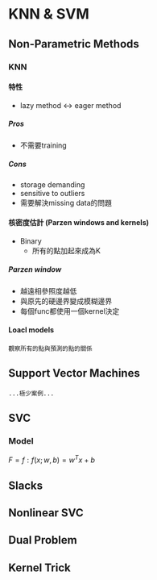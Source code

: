 # KNN & SVM

## Non-Parametric Methods
### KNN
#### 特性
* lazy method <-> eager method

##### Pros
* 不需要training

##### Cons
* storage demanding
* sensitive to outliers
* 需要解決missing data的問題

#### 核密度估計 (Parzen windows and kernels)
* Binary
  * 所有的點加起來成為K

##### Parzen window
* 越遠相參照度越低
* 與原先的硬邊界變成模糊邊界
* 每個func都使用一個kernel決定

#### Loacl models
`觀察所有的點與預測的點的關係`

## Support Vector Machines
`...極少案例...`

## SVC
### Model
$F = {f:f(x;w,b) = w^T x + b}$

## Slacks
## Nonlinear SVC
## Dual Problem
## Kernel Trick
